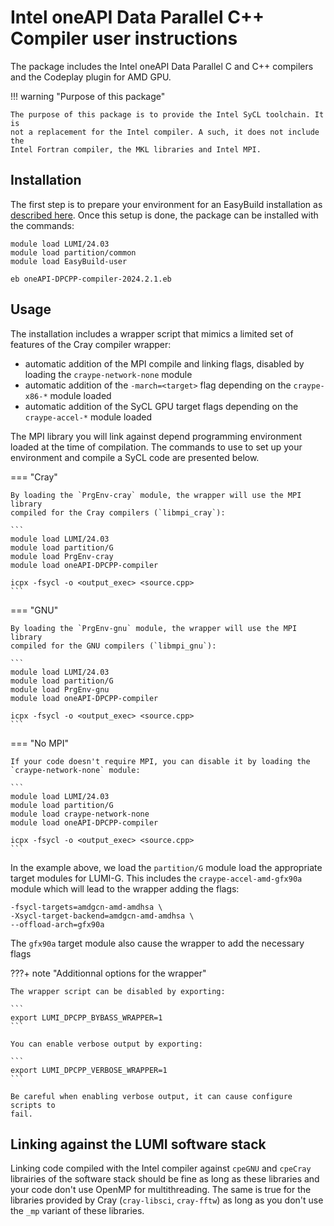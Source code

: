 # Intel oneAPI Data Parallel C++ Compiler user instructions

The package includes the Intel oneAPI Data Parallel C and C++ compilers and
the Codeplay plugin for AMD GPU.

!!! warning "Purpose of this package"

    The purpose of this package is to provide the Intel SyCL toolchain. It is
    not a replacement for the Intel compiler. A such, it does not include the
    Intel Fortran compiler, the MKL libraries and Intel MPI.

## Installation

The first step is to prepare your environment for an EasyBuild installation as
[described here](https://docs.lumi-supercomputer.eu/software/installing/easybuild/#preparation-set-the-location-for-your-easybuild-installation). 
Once this setup is done, the package can be installed with the commands:

```
module load LUMI/24.03
module load partition/common
module load EasyBuild-user

eb oneAPI-DPCPP-compiler-2024.2.1.eb
```

## Usage

The installation includes a wrapper script that mimics a limited set of features 
of the Cray compiler wrapper:

  - automatic addition of the MPI compile and linking flags, disabled by loading the `craype-network-none` module
  - automatic addition of the `-march=<target>` flag depending on the `craype-x86-*` module loaded
  - automatic addition of the SyCL GPU target flags depending on the `craype-accel-*` module loaded

The MPI library you will link against depend programming environment loaded at
the time of compilation. The commands to use to set up your environment and compile
a SyCL code are presented below.

=== "Cray"

    By loading the `PrgEnv-cray` module, the wrapper will use the MPI library 
    compiled for the Cray compilers (`libmpi_cray`):

    ```
    module load LUMI/24.03
    module load partition/G
    module load PrgEnv-cray
    module load oneAPI-DPCPP-compiler
    
    icpx -fsycl -o <output_exec> <source.cpp>
    ```

=== "GNU"

    By loading the `PrgEnv-gnu` module, the wrapper will use the MPI library 
    compiled for the GNU compilers (`libmpi_gnu`):

    ```
    module load LUMI/24.03
    module load partition/G
    module load PrgEnv-gnu
    module load oneAPI-DPCPP-compiler
    
    icpx -fsycl -o <output_exec> <source.cpp>
    ```

=== "No MPI"

    If your code doesn't require MPI, you can disable it by loading the
    `craype-network-none` module:

    ```
    module load LUMI/24.03
    module load partition/G
    module load craype-network-none
    module load oneAPI-DPCPP-compiler
    
    icpx -fsycl -o <output_exec> <source.cpp>
    ```

In the example above, we load the `partition/G` module load the appropriate 
target modules for LUMI-G. This includes the `craype-accel-amd-gfx90a` module 
which will lead to the wrapper adding the flags:

```
-fsycl-targets=amdgcn-amd-amdhsa \
-Xsycl-target-backend=amdgcn-amd-amdhsa \
--offload-arch=gfx90a
```

The `gfx90a` target module also cause the wrapper to add the necessary flags


???+ note "Additionnal options for the wrapper"

    The wrapper script can be disabled by exporting:

    ```
    export LUMI_DPCPP_BYBASS_WRAPPER=1
    ```

    You can enable verbose output by exporting:

    ```
    export LUMI_DPCPP_VERBOSE_WRAPPER=1
    ```
    
    Be careful when enabling verbose output, it can cause configure scripts to
    fail.

## Linking against the LUMI software stack

Linking code compiled with the Intel compiler against `cpeGNU` and `cpeCray`
librairies of the software stack should be fine as long as these libraries and 
your code don't use OpenMP for multithreading. The same is true for the
libraries provided by Cray (`cray-libsci`, `cray-fftw`) as long as you don't use
the `_mp` variant of these libraries.